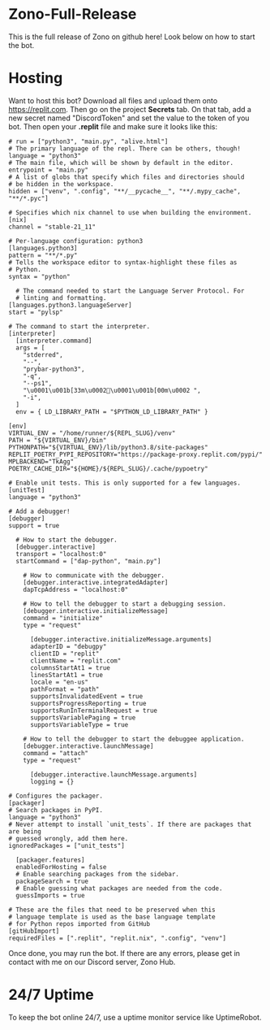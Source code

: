 # Zono-Full-Release
This is the full release of Zono on github here! Look below on how to start the bot.

# Hosting
Want to host this bot? Download all files and upload them onto https://replit.com. Then go on the project **Secrets** tab. On that tab, add a new secret named "DiscordToken" and set the value to the token of you bot. Then open your **.replit** file and make sure it looks like this:

```# The command that runs the program. Commented out because it is not run when the interpreter command is set
# run = ["python3", "main.py", "alive.html"]
# The primary language of the repl. There can be others, though!
language = "python3"
# The main file, which will be shown by default in the editor.
entrypoint = "main.py"
# A list of globs that specify which files and directories should
# be hidden in the workspace.
hidden = ["venv", ".config", "**/__pycache__", "**/.mypy_cache", "**/*.pyc"]

# Specifies which nix channel to use when building the environment.
[nix]
channel = "stable-21_11"

# Per-language configuration: python3
[languages.python3]
pattern = "**/*.py"
# Tells the workspace editor to syntax-highlight these files as
# Python.
syntax = "python"

  # The command needed to start the Language Server Protocol. For
  # linting and formatting.
[languages.python3.languageServer]
start = "pylsp"

# The command to start the interpreter.
[interpreter]
  [interpreter.command]
  args = [
    "stderred",
    "--",
    "prybar-python3",
    "-q",
    "--ps1",
    "\u0001\u001b[33m\u0002\u0001\u001b[00m\u0002 ",
    "-i",
  ]
  env = { LD_LIBRARY_PATH = "$PYTHON_LD_LIBRARY_PATH" }

[env]
VIRTUAL_ENV = "/home/runner/${REPL_SLUG}/venv"
PATH = "${VIRTUAL_ENV}/bin"
PYTHONPATH="${VIRTUAL_ENV}/lib/python3.8/site-packages"
REPLIT_POETRY_PYPI_REPOSITORY="https://package-proxy.replit.com/pypi/"
MPLBACKEND="TkAgg"
POETRY_CACHE_DIR="${HOME}/${REPL_SLUG}/.cache/pypoetry"

# Enable unit tests. This is only supported for a few languages.
[unitTest]
language = "python3"

# Add a debugger!
[debugger]
support = true

  # How to start the debugger.
  [debugger.interactive]
  transport = "localhost:0"
  startCommand = ["dap-python", "main.py"]

    # How to communicate with the debugger.
    [debugger.interactive.integratedAdapter]
    dapTcpAddress = "localhost:0"

    # How to tell the debugger to start a debugging session.
    [debugger.interactive.initializeMessage]
    command = "initialize"
    type = "request"

      [debugger.interactive.initializeMessage.arguments]
      adapterID = "debugpy"
      clientID = "replit"
      clientName = "replit.com"
      columnsStartAt1 = true
      linesStartAt1 = true
      locale = "en-us"
      pathFormat = "path"
      supportsInvalidatedEvent = true
      supportsProgressReporting = true
      supportsRunInTerminalRequest = true
      supportsVariablePaging = true
      supportsVariableType = true

    # How to tell the debugger to start the debuggee application.
    [debugger.interactive.launchMessage]
    command = "attach"
    type = "request"

      [debugger.interactive.launchMessage.arguments]
      logging = {}

# Configures the packager.
[packager]
# Search packages in PyPI.
language = "python3"
# Never attempt to install `unit_tests`. If there are packages that are being
# guessed wrongly, add them here.
ignoredPackages = ["unit_tests"]

  [packager.features]
  enabledForHosting = false
  # Enable searching packages from the sidebar.
  packageSearch = true
  # Enable guessing what packages are needed from the code.
  guessImports = true

# These are the files that need to be preserved when this 
# language template is used as the base language template
# for Python repos imported from GitHub
[gitHubImport]
requiredFiles = [".replit", "replit.nix", ".config", "venv"]
```

Once done, you may run the bot. If there are any errors, please get in contact with me on our Discord server, Zono Hub.


# 24/7 Uptime
To keep the bot online 24/7, use a uptime monitor service like UptimeRobot.
